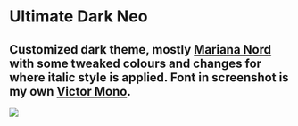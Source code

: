 # Ultimate Dark Neo

## Customized dark theme, mostly [Mariana Nord](https://marketplace.visualstudio.com/items?itemName=LuisGalicia.mariana-nord) with some tweaked colours and changes for where italic style is applied. Font in screenshot is my own [Victor Mono](https://rubjo.github.io/victor-mono).

<img src="https://i.imgur.com/hFM49x0.png">